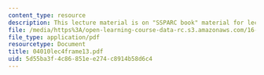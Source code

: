 ```yaml
---
content_type: resource
description: This lecture material is on "SSPARC book" material for lecture 4.
file: /media/https%3A/open-learning-course-data-rc.s3.amazonaws.com/16-892j-space-system-architecture-and-design-fall-2004/5d55ba3f4c86851ee274c8914b58d6c4_04010lec4frame13.pdf
file_type: application/pdf
resourcetype: Document
title: 04010lec4frame13.pdf
uid: 5d55ba3f-4c86-851e-e274-c8914b58d6c4
---
```

